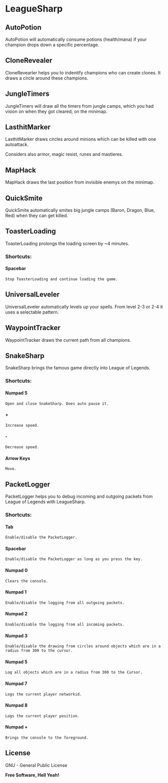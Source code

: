 LeagueSharp
===========

AutoPotion
-----------
AutoPotion will automatically consume potions (health/mana) if your champion drops down a specific percentage.

CloneRevealer
------------
CloneRevearler helps you to indentify champions who can create clones. It draws a circle around these champions.

JungleTimers
------------
JungleTimers will draw all the timers from jungle camps, which you had vision on when they got cleared, on the minimap.

LasthitMarker
--------------
LasthitMarker draws circles around minions which can be killed with one autoattack.

Considers also armor, magic resist, runes and mastieres.

MapHack
--------
MapHack draws the last position from invisible enemys on the minimap.

QuickSmite
-----------
QuickSmite automatically smites big jungle camps (Baron, Dragon, Blue, Red) when they can get killed.

ToasterLoading
------------
ToasterLoading prolongs the loading screen by ~4 minutes.

### Shortcuts:
#### Spacebar
    Stop ToasterLoading and continue loading the game.

UniversalLeveler
---------------
UniversalLeveler automatically levels up your spells. From level 2-3 or 2-4 it uses a selectable pattern.

WaypointTracker
---------------
WaypointTracker draws the current path from all champions.

SnakeSharp
----------
SnakeSharp brings the famous game directly into League of Legends.

### Shortcuts:

#### Numpad 5

    Open and close SnakeSharp. Does auto pause it.
#### +

    Increase speed.
#### -

    Decrease speed.
#### Arrow Keys

    Move.

PacketLogger
------------
PacketLogger helps you to debug incoming and outgoing packets from League of Legends with LeagueSharp.

### Shortcuts:

#### Tab

    Enable/disable the PacketLogger.
#### Spacebar

    Enable/disable the PacketLogger as long as you press the key.
#### Numpad 0

    Clears the console.
#### Numpad 1

    Enable/disable the logging from all outgoing packets.
#### Numpad 2

    Enable/disable the logging from all incoming packets.
#### Numpad 3

    Enable/disable the drawing from circles around objects which are in a radius from 300 to the cursor.
#### Numpad 5

    Log all objects which are in a radius from 300 to the Cursor.
#### Numpad 7

    Logs the current player networkid.
#### Numpad 8

    Logs the current player position.
#### Numpad +

    Brings the console to the foreground.

License
-------

GNU - General Public License


**Free Software, Hell Yeah!**

[Nikita Bernthaler]:http://smokyfox.com/